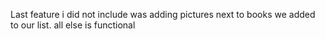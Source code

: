 Last feature i did not include was adding pictures next to books we added to our list. all else is functional